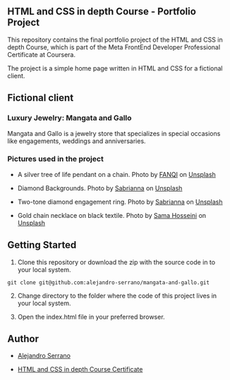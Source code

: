 ## HTML and CSS in depth Course - Portfolio Project
This repository contains the final portfolio project of the HTML and CSS in depth Course, which is part of the Meta FrontEnd Developer Professional Certificate at Coursera.

The project is a simple home page written in HTML and CSS for a fictional client.

## Fictional client
### Luxury Jewelry: Mangata and Gallo
Mangata and Gallo is a jewelry store that specializes in special occasions like engagements, weddings and anniversaries.

### Pictures used in the project
* A silver tree of life pendant on a chain.
Photo by <a href="https://unsplash.com/@fanqisilver?utm_content=creditCopyText&utm_medium=referral&utm_source=unsplash">FANQI</a> on <a href="https://unsplash.com/photos/a-silver-tree-of-life-pendant-on-a-chain-VLy8wPYpV9s?utm_content=creditCopyText&utm_medium=referral&utm_source=unsplash">Unsplash</a>

* Diamond Backgrounds.
Photo by <a href="https://unsplash.com/@sabrinnaringquist?utm_content=creditCopyText&utm_medium=referral&utm_source=unsplash">Sabrianna</a> on <a href="https://unsplash.com/photos/silver-diamond-studded-ring-on-black-textile-9poB8SBFveA?utm_content=creditCopyText&utm_medium=referral&utm_source=unsplash">Unsplash</a>

* Two-tone diamond engagement ring.
Photo by <a href="https://unsplash.com/@sabrinnaringquist?utm_content=creditCopyText&utm_medium=referral&utm_source=unsplash">Sabrianna</a> on <a href="https://unsplash.com/photos/silver-diamond-ring-on-black-box-Y_bxfTa_iUA?utm_content=creditCopyText&utm_medium=referral&utm_source=unsplash">Unsplash</a>


* Gold chain necklace on black textile.
Photo by <a href="https://unsplash.com/@samahosseini?utm_content=creditCopyText&utm_medium=referral&utm_source=unsplash">Sama Hosseini</a> on <a href="https://unsplash.com/photos/gold-chain-necklace-on-black-textile-pWVNg9B9NLI?utm_content=creditCopyText&utm_medium=referral&utm_source=unsplash">Unsplash</a>


## Getting Started
1. Clone this repository or download the zip with the source code in to your local system.
```
git clone git@github.com:alejandro-serrano/mangata-and-gallo.git
```
2. Change directory to the folder where the code of this project lives in your local system.

3. Open the index.html file in your preferred browser.

## Author
* <a href="https://mx.linkedin.com/in/alejandro-serrano">Alejandro Serrano</a>

* <a href="https://coursera.org/share/7f761f5e4dc724d004b287dd5dae92b5">HTML and CSS in depth Course Certificate</a>
